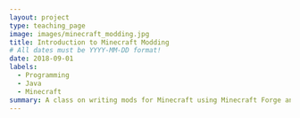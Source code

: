 ```yaml
---
layout: project
type: teaching_page
image: images/minecraft_modding.jpg
title: Introduction to Minecraft Modding
# All dates must be YYYY-MM-DD format!
date: 2018-09-01
labels:
  - Programming
  - Java
  - Minecraft
summary: A class on writing mods for Minecraft using Minecraft Forge and Java.  Students learn about Java and working in a complicated codebase by create custom minecraft items and blocks 
---
```

